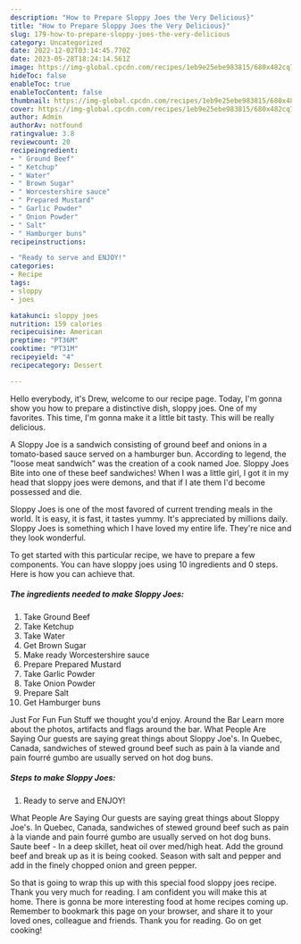 ```yaml
---
description: "How to Prepare Sloppy Joes the Very Delicious}"
title: "How to Prepare Sloppy Joes the Very Delicious}"
slug: 179-how-to-prepare-sloppy-joes-the-very-delicious
category: Uncategorized
date: 2022-12-02T03:14:45.770Z
date: 2023-05-28T18:24:14.561Z
image: https://img-global.cpcdn.com/recipes/1eb9e25ebe983815/680x482cq70/sloppy-joes-recipe-main-photo.jpg
hideToc: false
enableToc: true
enableTocContent: false
thumbnail: https://img-global.cpcdn.com/recipes/1eb9e25ebe983815/680x482cq70/sloppy-joes-recipe-main-photo.jpg
cover: https://img-global.cpcdn.com/recipes/1eb9e25ebe983815/680x482cq70/sloppy-joes-recipe-main-photo.jpg
author: Admin
authorAv: notfound
ratingvalue: 3.8
reviewcount: 20
recipeingredient:
- " Ground Beef"
- " Ketchup"
- " Water"
- " Brown Sugar"
- " Worcestershire sauce"
- " Prepared Mustard"
- " Garlic Powder"
- " Onion Powder"
- " Salt"
- " Hamburger buns"
recipeinstructions:

- "Ready to serve and ENJOY!"
categories:
- Recipe
tags:
- sloppy
- joes

katakunci: sloppy joes 
nutrition: 159 calories
recipecuisine: American
preptime: "PT36M"
cooktime: "PT31M"
recipeyield: "4"
recipecategory: Dessert

---
```



Hello everybody, it's Drew, welcome to our recipe page. Today, I'm gonna show you how to prepare a distinctive dish, sloppy joes. One of my favorites. This time, I'm gonna make it a little bit tasty. This will be really delicious.

A Sloppy Joe is a sandwich consisting of ground beef and onions in a tomato-based sauce served on a hamburger bun. According to legend, the &#34;loose meat sandwich&#34; was the creation of a cook named Joe. Sloppy Joes Bite into one of these beef sandwiches! When I was a little girl, I got it in my head that sloppy joes were demons, and that if I ate them I&#39;d become possessed and die.

Sloppy Joes is one of the most favored of current trending meals in the world. It is easy, it is fast, it tastes yummy. It's appreciated by millions daily. Sloppy Joes is something which I have loved my entire life. They're nice and they look wonderful.


To get started with this particular recipe, we have to prepare a few components. You can have sloppy joes using 10 ingredients and 0 steps. Here is how you can achieve that.

<!--inarticleads1-->

##### The ingredients needed to make Sloppy Joes:

1. Take  Ground Beef
1. Take  Ketchup
1. Take  Water
1. Get  Brown Sugar
1. Make ready  Worcestershire sauce
1. Prepare  Prepared Mustard
1. Take  Garlic Powder
1. Take  Onion Powder
1. Prepare  Salt
1. Get  Hamburger buns


Just For Fun Fun Stuff we thought you&#39;d enjoy. Around the Bar Learn more about the photos, artifacts and flags around the bar. What People Are Saying Our guests are saying great things about Sloppy Joe&#39;s. In Quebec, Canada, sandwiches of stewed ground beef such as pain à la viande and pain fourré gumbo are usually served on hot dog buns. 

<!--inarticleads2-->

##### Steps to make Sloppy Joes:


1. Ready to serve and ENJOY!

What People Are Saying Our guests are saying great things about Sloppy Joe&#39;s. In Quebec, Canada, sandwiches of stewed ground beef such as pain à la viande and pain fourré gumbo are usually served on hot dog buns. Saute beef - In a deep skillet, heat oil over med/high heat. Add the ground beef and break up as it is being cooked. Season with salt and pepper and add in the finely chopped onion and green pepper. 

So that is going to wrap this up with this special food sloppy joes recipe. Thank you very much for reading. I am confident you will make this at home. There is gonna be more interesting food at home recipes coming up. Remember to bookmark this page on your browser, and share it to your loved ones, colleague and friends. Thank you for reading. Go on get cooking!
